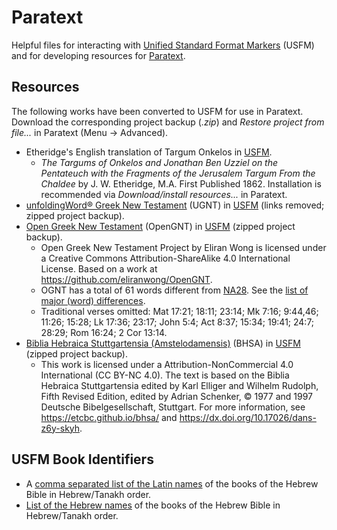 # Paratext

Helpful files for interacting with [Unified Standard Format Markers](https://ubsicap.github.io/usfm/index.html) (USFM) and for developing resources for [Paratext](https://paratext.org/).

## Resources
The following works have been converted to USFM for use in Paratext. Download the corresponding project backup (*.zip*) and *Restore project from file...* in Paratext (Menu → Advanced). 
* Etheridge's English translation of Targum Onkelos in [USFM](https://github.com/drwwww/Paratext/tree/master/Resources/Targum%20Onkelos%20Etheridge).
  * *The Targums of Onkelos and Jonathan Ben Uzziel on the Pentateuch with the Fragments of the Jerusalem Targum From the Chaldee* by J. W. Etheridge, M.A. First Published 1862. Installation is recommended via *Download/install resources...* in Paratext. 
* [unfoldingWord® Greek New Testament](https://git.door43.org/unfoldingWord/el-x-koine_ugnt) (UGNT) in [USFM](https://github.com/drwwww/Paratext/tree/master/Resources/unfoldingWord%20Greek%20New%20Testament) (links removed; zipped project backup).
* [Open Greek New Testament](https://github.com/eliranwong/OpenGNT) (OpenGNT) in [USFM](https://github.com/drwwww/Paratext/tree/master/Resources/OpenGNT) (zipped project backup).
  * Open Greek New Testament Project by Eliran Wong is licensed under a Creative Commons Attribution-ShareAlike 4.0 International License. Based on a work at https://github.com/eliranwong/OpenGNT.
  * OGNT has a total of 61 words different from [NA28](https://en.wikipedia.org/wiki/Nestle_Aland). See the [list of major (word) differences](https://github.com/eliranwong/OpenGNT/blob/master/mapping_BGB/compare_OGNT_NA28/diff_main.tsv).
  * Traditional verses omitted: Mat 17:21; 18:11; 23:14; Mk 7:16; 9:44,46; 11:26; 15:28; Lk 17:36; 23:17; John 5:4; Act 8:37; 15:34; 19:41; 24:7; 28:29; Rom 16:24; 2 Cor 13:14.
* [Biblia Hebraica Stuttgartensia (Amstelodamensis)](https://etcbc.github.io/bhsa/) (BHSA) in [USFM](https://github.com/drwwww/Paratext/tree/master/Resources/BHSA) (zipped project backup).
  * This work is licensed under a Attribution-NonCommercial 4.0 International (CC BY-NC 4.0). The text is based on the Biblia Hebraica Stuttgartensia edited by Karl Elliger and Wilhelm Rudolph, Fifth Revised Edition, edited by Adrian Schenker, © 1977 and 1997 Deutsche Bibelgesellschaft, Stuttgart. For more information, see https://etcbc.github.io/bhsa/ and https://dx.doi.org/10.17026/dans-z6y-skyh.

## USFM Book Identifiers
* A [comma separated list of the Latin names](https://github.com/drwwww/Paratext/blob/master/USFM%20Book%20Identifiers/Latin%20names%20Hebrew%20Bible%20books%20in%20BHS%20order.txt) of the books of the Hebrew Bible in Hebrew/Tanakh order.
* [List of the Hebrew names](https://github.com/drwwww/Paratext/blob/master/USFM%20Book%20Identifiers/Hebrew%20Bible%20book%20names%20in%20BHS%20order.txt) of the books of the Hebrew Bible in Hebrew/Tanakh order.

